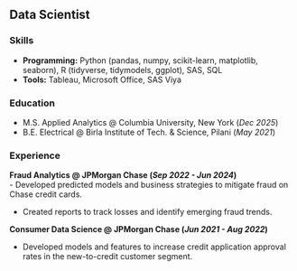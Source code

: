 ## Data Scientist

### Skills
- **Programming:** Python (pandas, numpy, scikit-learn, matplotlib, seaborn), R (tidyverse, tidymodels, ggplot), SAS, SQL
- **Tools:** Tableau, Microsoft Office, SAS Viya

### Education
- M.S. Applied Analytics @ Columbia University, New York (_Dec 2025_)
- B.E. Electrical @ Birla Institute of Tech. & Science, Pilani (_May 2021_)

### Experience
**Fraud Analytics @ JPMorgan Chase (_Sep 2022 - Jun 2024_)** </br> - Developed predicted models and business strategies to mitigate fraud on Chase credit cards. 
- Created reports to track losses and identify emerging fraud trends.

**Consumer Data Science @ JPMorgan Chase (_Jun 2021 - Aug 2022_)**
- Developed models and features to increase credit application approval rates in the new-to-credit customer segment.

